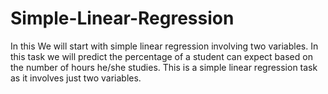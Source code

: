 # Simple-Linear-Regression
In this We will start with simple linear regression involving two variables. In this task we will predict the percentage of a student can expect based on the number of hours he/she studies. This is a simple linear regression task as it involves just two variables.
